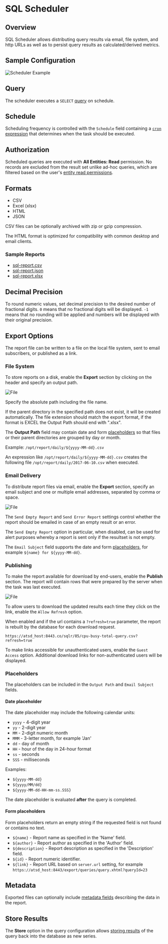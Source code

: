 # SQL Scheduler

## Overview

SQL Scheduler allows distributing query results via email, file system, and http URLs as well as to persist query results as calculated/derived metrics.

## Sample Configuration

![Scheduler Example](images/sql-scheduled.png)

## Query

The scheduler executes a `SELECT` [query](README.md) on schedule.

## Schedule

Scheduling frequency is controlled with the `Schedule` field containing a [`cron` expression](scheduled-sql-cron.md) that determines when the task should be executed.

## Authorization

Scheduled queries are executed with **All Entities: Read** permission. No records are excluded from the result set unlike ad-hoc queries, which are filtered based on the user's [entity read permissions](../administration/user-authorization.md#entity-permissions).

## Formats

* CSV
* Excel (xlsx)
* HTML
* JSON

CSV files can be optionally archived with zip or gzip compression.

The HTML format is optimized for compatibility with common desktop and email clients.

### Sample Reports

* [sql-report.csv](examples/sql-report.csv)
* [sql-report.json](examples/sql-report.json)
* [sql-report.xlsx](examples/sql-report.xlsx)

## Decimal Precision

To round numeric values, set decimal precision to the desired number of fractional digits.
`0` means that no fractional digits will be displayed.
`-1` means that no rounding will be applied and numbers will be displayed with their original precision.

## Export Options

The report file can be written to a file on the local file system, sent to email subscribers, or published as a link.

### File System

To store reports on a disk, enable the **Export** section by clicking on the header and specify an output path.

![File](images/sql-scheduled-file.png)

Specify the absolute path including the file name.

If the parent directory in the specified path does not exist, it will be created automatically.
The file extension should match the export format, if the format is EXCEL the Output Path should end with ".xlsx".

The **Output Path** field may contain date and form [placeholders](#placeholders) so that files or their parent directories are grouped by day or month.

Example: `/opt/report/daily/${yyyy-MM-dd}.csv`

An expression like `/opt/report/daily/${yyyy-MM-dd}.csv` creates the following file `/opt/report/daily/2017-06-10.csv` when executed.

### Email Delivery

To distribute report files via email, enable the **Export** section, specify an email subject and one or multiple email addresses, separated by comma or space.

![File](images/sql-scheduled-email.png)

The `Send Empty Report` and `Send Error Report` settings control whether the report should be emailed in case of an empty result or an error.

The `Send Empty Report` option in particular, when disabled, can be used for alert purposes whereby a report is sent only if the resultset is not empty.

The `Email Subject` field supports the date and form [placeholders](#placeholders), for example `${name} for ${yyyy-MM-dd}`.

### Publishing

To make the report available for download by end-users, enable the **Publish** section. The report will contain rows that were prepared by the server when the task was last executed.

![File](images/sql-scheduled-publish.png)

To allow users to download the updated results each time they click on the link, enable the `Allow Refresh` option.

When enabled and if the url contains a `?refresh=true` parameter, the report is rebuilt by the database for each download request.

```
https://atsd_host:8443.co/sqlr/85/cpu-busy-total-query.csv?refresh=true
```

To make links accessible for unauthenticated users, enable the `Guest Access` option. Additional download links for non-authenticated users will be displayed.


### Placeholders

The placeholders can be included in the `Output Path` and `Email Subject` fields.

#### Date placeholder

The date placeholder may include the following calendar units:

- `yyyy` - 4-digit year
- `yy` - 2-digit year
- `MM` - 2-digit numeric month
- `MMM` - 3-letter month, for example 'Jan'
- `dd` - day of month
- `HH` - hour of the day in 24-hour format
- `ss` - seconds
- `SSS` - milliseconds

Examples:

- `${yyyy-MM-dd}`
- `${yyyy/MM/dd}`
- `${yyyy-MM-dd-HH-mm-ss.SSS}`

The date placeholder is evaluated **after** the query is completed.

#### Form placeholders

Form placeholders return an empty string if the requested field is not found or contains no text.

- `${name}` - Report name as specified in the 'Name' field.
- `${author}` - Report author as specified in the 'Author' field.
- `${description}` - Report description as specified in the 'Description' field.
- `${id}` - Report numeric identifier.
- `${link}` - Report URL based on `server.url` setting, for example `https://atsd_host:8443/export/queries/query.xhtml?queryId=23`

## Metadata

Exported files can optionally include [metadata fields](scheduled-sql-metadata.md) describing the data in the report.

## Store Results

The **Store** option in the query configuration allows [storing results](scheduled-sql-store.md) of the query back into the database as new series.
